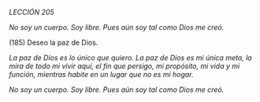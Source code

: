 *LECCIÓN 205*

*No soy un cuerpo. Soy libre.*
*Pues aún soy tal como Dios me creó.*

(185) Deseo la paz de Dios.

_La paz de Dios es lo único que quiero. La paz de Dios es mi única meta, la mira de todo mi vivir aquí, el fin que persigo, mi propósito, mi vida y mi función, mientras habite en un lugar que no es mi hogar._

*No soy un cuerpo. Soy libre.*
*Pues aún soy tal como Dios me creó.*
